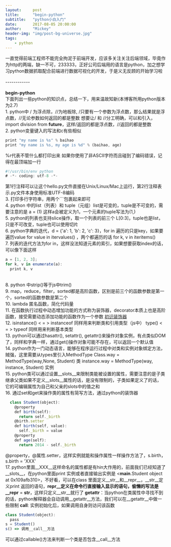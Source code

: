 ```yaml
---
layout:     post
title:      "begin-python"
subtitle:   "python小白入门"
date:       2017-08-05 20:00:00
author:     "Mickey"
header-img: "img/post-bg-universe.jpg"
tags:
    - python
---
```


一直觉得前端工程师不能完全拘泥于前端开发，应该多关注关注后端领域，毕竟作为http的两端，缺一不可，233333，正好公司后端用的语言是python，加之想学习python数据抓取配合前端进行数据可视化的开发，于是义无反顾的开始学习啦
<br>
<br>------------
<br>
<br><b>begin-python</b>
<br>下面列出一些python的知识点，总结一下，用来温故知新(本博客所用python版本为2.7)
<br>1. python中 / 为浮点除，//为地板除, /只要有一个参数为浮点数，那么结果就是浮点数，//无论参数如何返回的都是整数
想要让/ 和 //分工明确，可以和引入，import division from __future__，这样/返回的都是浮点数，//返回的都是整数
<br>2. python变量键入的写法和c有些相似
```js
print "my name is %s" % baihao
print "my name is %s, my age is %d" % (baihao, age)
```
%r代表不管什么都打印出来
如果你使用了非ASCII字符而且碰到了编码错误，记得在最顶端加一行
```js
#!/usr/bin/env python
# -*- coding: utf-8 -*-
```
第1行注释可以让这个hello.py文件直接在Unix/Linux/Mac上运行，第2行注释表示.py文件本身使用标准UTF-8编码
<br>3. 打印多行字符串，用两个```包裹起来即可
<br>4. python 中的list（列表）和 tuple（元组）list是可变的，tuple是不可变的，需要注意的是
a = (1)  这样a会被定义为1，一个元素的tuple写法为(1,)
<br>5. python的列表也支持slice操作，取一个列表的前三个 L[0:3]，tuple也是list，只是不可改变，tuple也可以使用切片
<br>6. python字典的迭代，d = {'a': 1, 'b': 2, 'c': 3}，for in 遍历的只是key，如果要遍历value for value in itervalues()
，两个都遍历的话 for k, v in iteritems()
<br>7. 列表的迭代方法为for in，这样没法知道元素的索引，如果想要获取index的话，可以像下面这样
```js
a = [1, 2, 3];
for k, v in enumerate(a):
  print k, v
```
<br>8. python 中strip()等于js中trim()
<br>9. map，reduce，filter，sorted都是高阶函数，区别是前三个的函数参数是第一个，sorted的函数参数是第二个
<br>10. lambda 匿名函数，简化代码量
<br>11. 在函数执行过程中动态增加功能的方式称为装饰器，decorator本质上也是高阶函数，接受需要动态添加功能的函数作为一个参数
<a href="https://www.liaoxuefeng.com/wiki/001374738125095c955c1e6d8bb493182103fac9270762a000/00138681987994612.007bbf6ad052463ab18034f0254bf355000" class=" wrap external" target="_blank" rel="nofollow noreferrer">初识装饰器</a>
<br>12. isinstance() < = > instanceof 同样用来判断类和引用类型（js中） type() < = > typeof  同样用来判断基本类型
<br>13. python可以通过hasattr(), setattr(), getattr()来操作对象实例，有点类似DOM了，同样和字典一样，通过get()操作对象可能不存在，可以返回一个默认值
<br>14. python作为一门动态语言，能够在程序运行过程中对类和实例对象绑定方法，贼强，这里需要从types里引入MethodType
Class.way = MethodType(way,None, Student) 类
instance.way = MethodType(way, instance, Student) 实例
<br>15. python类可以通过设置__slots__来限制类能被设置的属性，需要注意的是子类继承父类如果不定义__slots__属性的话，是没有限制的，子类如果定义了的话，它的可编辑属性为自己和父亲的slots中的值之和
<br>16. 通过set和get来操作类的属性有简写方法，通过python的装饰器
```js
  class Student(object):
    @property
    def birth(self):
      return self._birth
    @birth.setter
    def birth(self, value):
      self._birth = value
    @property
    def age(self):
      return 2014 - self._birth
```
@property，@属性.setter，这样实例就能和操作属性一样操作方法了，s.birth，s.birth = 'XXX'
<br>17. python里面__XXX__这样命名的属性都是有hin大作用的，前面我们已经知道了__slots__，在python里面print 实例或者直接输出实例是
<__main__.Student object at 0x109afb310>，不好看，可以在class 里面定义__str__和__repr__，__str__定义print 返回的语句，__repr__定义在命令行直接输入显示的语句，偷懒的写法是__repr__ = __str__，这样只定义__str__就行了
__getattr__：当python在类属性中寻找不到的话，python解释器会自动调用__getattr__方法，我们可以在__getattr__中做一些限制
__call__: 实例初始化后，如果调用自身则访问该函数
```js
class Student(object):
  pass
s = Student()
s() => 调用__call__方法
```
可以通过callable()方法来判断一个类是否包含__call__方法




